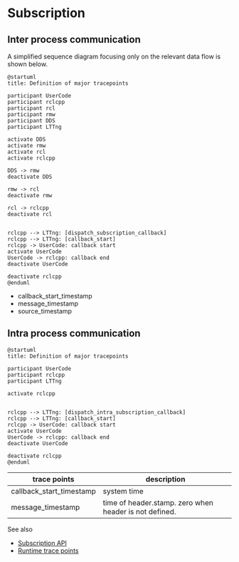 # Subscription

## Inter process communication

A simplified sequence diagram focusing only on the relevant data flow is shown below.

```plantuml
@startuml
title: Definition of major tracepoints

participant UserCode
participant rclcpp
participant rcl
participant rmw
participant DDS
participant LTTng

activate DDS
activate rmw
activate rcl
activate rclcpp

DDS -> rmw
deactivate DDS

rmw -> rcl
deactivate rmw

rcl -> rclcpp
deactivate rcl


rclcpp --> LTTng: [dispatch_subscription_callback]
rclcpp --> LTTng: [callback_start]
rclcpp -> UserCode: callback start
activate UserCode
UserCode -> rclcpp: callback end
deactivate UserCode

deactivate rclcpp
@enduml
```

- callback_start_timestamp
- message_timestamp
- source_timestamp

## Intra process communication

```plantuml
@startuml
title: Definition of major tracepoints

participant UserCode
participant rclcpp
participant LTTng

activate rclcpp


rclcpp --> LTTng: [dispatch_intra_subscription_callback]
rclcpp --> LTTng: [callback_start]
rclcpp -> UserCode: callback start
activate UserCode
UserCode -> rclcpp: callback end
deactivate UserCode

deactivate rclcpp
@enduml
```

| trace points             | description                                            |
| ------------------------ | ------------------------------------------------------ |
| callback_start_timestamp | system time                                            |
| message_timestamp        | time of header.stamp. zero when header is not defined. |

See also

- [Subscription API](https://tier4.github.io/CARET_analyze/latest/infra/#caret_analyze.infra.lttng.records_provider_lttng.RecordsProviderLttng.subscribe_records)
- [Runtime trace points](../../trace_points/runtime_trace_points)
